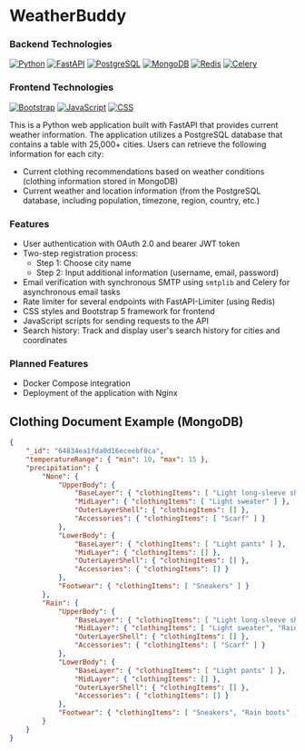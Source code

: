 # WeatherBuddy

### Backend Technologies

[![Python](https://img.shields.io/badge/Python-3.11-416b9a.svg)](https://www.python.org/downloads/)
[![FastAPI](https://img.shields.io/badge/FastAPI-0.96-409484.svg)](https://fastapi.tiangolo.com/)
[![PostgreSQL](https://img.shields.io/badge/PostgreSQL-14.8-336791.svg)](https://www.postgresql.org/)
[![MongoDB](https://img.shields.io/badge/MongoDB-6.0.6-419053.svg)](https://www.mongodb.com/)
[![Redis](https://img.shields.io/badge/Redis-7.0.11-c84126.svg)](https://redis.io/)
[![Celery](https://img.shields.io/badge/Celery-5.3.1-b0ca60.svg)](https://docs.celeryproject.org/)

### Frontend Technologies

[![Bootstrap](https://img.shields.io/badge/Bootstrap-5.3.0-7811f7.svg)](https://getbootstrap.com/)
[![JavaScript](https://img.shields.io/badge/JavaScript-ES6-eee06a.svg)](https://developer.mozilla.org/en-US/docs/Web/JavaScript)
[![CSS](https://img.shields.io/badge/CSS-3-523f79.svg)](https://developer.mozilla.org/en-US/docs/Web/CSS)


This is a Python web application built with FastAPI that provides current weather information. The application utilizes a PostgreSQL database that contains a table with 25,000+ cities. Users can retrieve the following information for each city:

- Current clothing recommendations based on weather conditions (clothing information stored in MongoDB)
- Current weather and location information (from the PostgreSQL database, including population, timezone, region, country, etc.)

### Features

- User authentication with OAuth 2.0 and bearer JWT token
- Two-step registration process:
  - Step 1: Choose city name
  - Step 2: Input additional information (username, email, password)
- Email verification with synchronous SMTP using `smtplib` and Celery for asynchronous email tasks
- Rate limiter for several endpoints with FastAPI-Limiter (using Redis)
- CSS styles and Bootstrap 5 framework for frontend
- JavaScript scripts for sending requests to the API
- Search history: Track and display user's search history for cities and coordinates

### Planned Features

- Docker Compose integration
- Deployment of the application with Nginx


## Clothing Document Example (MongoDB)

```json
{ 
    "_id": "64834ea1fda0d16eceebf0ca",
    "temperatureRange": { "min": 10, "max": 15 },
    "precipitation": {
        "None": {
            "UpperBody": {
                "BaseLayer": { "clothingItems": [ "Light long-sleeve shirt" ] },
                "MidLayer": { "clothingItems": [ "Light sweater" ] },
                "OuterLayerShell": { "clothingItems": [] },
                "Accessories": { "clothingItems": [ "Scarf" ] }
            },
            "LowerBody": {
                "BaseLayer": { "clothingItems": [ "Light pants" ] },
                "MidLayer": { "clothingItems": [] },
                "OuterLayerShell": { "clothingItems": [] },
                "Accessories": { "clothingItems": [] }
            },
            "Footwear": { "clothingItems": [ "Sneakers" ] }
        },
        "Rain": {
            "UpperBody": {
                "BaseLayer": { "clothingItems": [ "Light long-sleeve shirt" ] },
                "MidLayer": { "clothingItems": [ "Light sweater", "Raincoat" ] },
                "OuterLayerShell": { "clothingItems": [] },
                "Accessories": { "clothingItems": [ "Scarf" ] }
            },
            "LowerBody": {
                "BaseLayer": { "clothingItems": [ "Light pants" ] },
                "MidLayer": { "clothingItems": [] },
                "OuterLayerShell": { "clothingItems": [] },
                "Accessories": { "clothingItems": [] }
            },
            "Footwear": { "clothingItems": [ "Sneakers", "Rain boots" ] }
        }
    }
}
